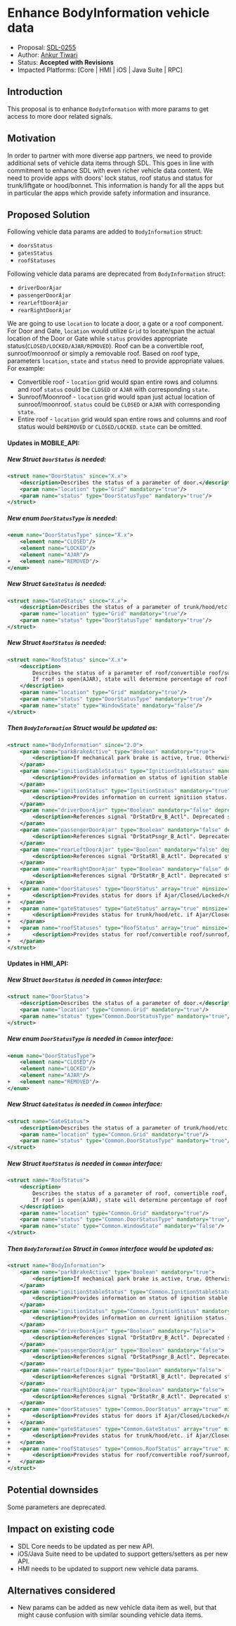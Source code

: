 # Enhance BodyInformation vehicle data

* Proposal: [SDL-0255](0255-Enhance-BodyInformation-vehicle-data.md)
* Author: [Ankur Tiwari](https://github.com/atiwari9)
* Status: **Accepted with Revisions**
* Impacted Platforms: [Core | HMI | iOS | Java Suite | RPC]

## Introduction

This proposal is to enhance `BodyInformation` with more params to get access to more door related signals.

## Motivation

In order to partner with more diverse app partners, we need to provide additional sets of vehicle data items through SDL. This goes in line with commitment to enhance SDL with even richer vehicle data content. We need to provide apps with doors' lock status, roof status and status for trunk/liftgate or hood/bonnet. This information is handy for all the apps but in particular the apps which provide safety information and insurance.

## Proposed Solution 

Following vehicle data params are added to `BodyInformation` struct:
* `doorsStatus`
* `gatesStatus`
* `roofStatuses`

Following vehicle data params are deprecated from `BodyInformation` struct:
* `driverDoorAjar`
* `passengerDoorAjar`
* `rearLeftDoorAjar`
* `rearRightDoorAjar`

We are going to use `location` to locate a door, a gate or a roof component. For Door and Gate, `location` would utilize `Grid` to locate/span the actual location of the Door or Gate while `status` provides appropriate status(`CLOSED/LOCKED/AJAR/REMOVED`). Roof can be a convertible roof, sunroof/moonroof or simply a removable roof. Based on roof type, parameters `location`, `state` and `status` need to provide appropriate values. For example:

* Convertible roof - `location` grid would span entire rows and columns and roof `status` could be `CLOSED` or `AJAR` with corresponding `state`. 
* Sunroof/Moonroof - `location` grid would span just actual location of sunroof/moonroof. `status` could be `CLOSED` or `AJAR` with corresponding `state`.
* Entire roof - `location` grid would span entire rows and columns and roof status would be`REMOVED` or `CLOSED/LOCKED`. `state` can be omitted.


#### Updates in MOBILE_API:

##### New Struct `DoorStatus` is needed:
```xml
<struct name="DoorStatus" since="X.x">
	<description>Describes the status of a parameter of door.</description>
	<param name="location" type="Grid" mandatory="true"/>
	<param name="status" type="DoorStatusType" mandatory="true"/>
</struct>
```
##### New enum `DoorStatusType` is needed:
```xml
<enum name="DoorStatusType" since="X.x">
	<element name="CLOSED"/>
	<element name="LOCKED"/>
	<element name="AJAR"/>
+	<element name="REMOVED"/>
</enum>
```

##### New Struct `GateStatus` is needed:
```xml
<struct name="GateStatus" since="X.x">
	<description>Describes the status of a parameter of trunk/hood/etc.</description>
	<param name="location" type="Grid" mandatory="true"/>
	<param name="status" type="DoorStatusType" mandatory="true"/>
</struct>
```

##### New Struct `RoofStatus` is needed:
```xml
<struct name="RoofStatus" since="X.x">
	<description>
		Describes the status of a parameter of roof/convertible roof/sunroof/moonroof etc.
		If roof is open(AJAR), state will determine percentage of roof open.
	</description>
	<param name="location" type="Grid" mandatory="true"/>
	<param name="status" type="DoorStatusType" mandatory="true"/>
	<param name="state" type="WindowState" mandatory="false"/>
</struct>
```

##### Then `BodyInformation` Struct would be updated as:
```xml
<struct name="BodyInformation" since="2.0">
	<param name="parkBrakeActive" type="Boolean" mandatory="true">
		<description>If mechanical park brake is active, true. Otherwise false.</description>
	</param>
	<param name="ignitionStableStatus" type="IgnitionStableStatus" mandatory="true">
		<description>Provides information on status of ignition stable switch. See IgnitionStableStatus.</description>
	</param>
	<param name="ignitionStatus" type="IgnitionStatus" mandatory="true">
		<description>Provides information on current ignitiion status. See IgnitionStatus.</description>
	</param>
	<param name="driverDoorAjar" type="Boolean" mandatory="false" deprecated="true" since="X.x">
		<description>References signal "DrStatDrv_B_Actl". Deprecated starting with RPC Spec X.x.x.</description>
	</param>
	<param name="passengerDoorAjar" type="Boolean" mandatory="false" deprecated="true" since="X.x">
		<description>References signal "DrStatPsngr_B_Actl". Deprecated starting with RPC Spec X.x.x.</description>
	</param>
	<param name="rearLeftDoorAjar" type="Boolean" mandatory="false" deprecated="true" since="X.x">
		<description>References signal "DrStatRl_B_Actl". Deprecated starting with RPC Spec X.x.x.</description>
	</param>
	<param name="rearRightDoorAjar" type="Boolean" mandatory="false" deprecated="true" since="X.x">
		<description>References signal "DrStatRr_B_Actl". Deprecated starting with RPC Spec X.x.x.</description>
	</param>
+	<param name="doorStatuses" type="DoorStatus" array="true" minsize="0" maxsize="100" mandatory="false" since="X.x">
+		<description>Provides status for doors if Ajar/Closed/Locked</description>
+	</param>	
+	<param name="gateStatuses" type="GateStatus" array="true" minsize="0" maxsize="100" mandatory="false" since="X.x">
+		<description>Provides status for trunk/hood/etc. if Ajar/Closed/Locked</description>
+	</param>
+	<param name="roofStatuses" type="RoofStatus" array="true" minsize="0" maxsize="100" mandatory="false" since="X.x">
+		<description>Provides status for roof/convertible roof/sunroof/moonroof etc., if Closed/Ajar/Removed etc.</description>
+	</param>
</struct>
```

#### Updates in HMI_API:


##### New Struct `DoorStatus` is needed in `Common` interface:
```xml
<struct name="DoorStatus">
	<description>Describes the status of a parameter of door.</description>
	<param name="location" type="Common.Grid" mandatory="true"/>
	<param name="status" type="Common.DoorStatusType" mandatory="true"/>
</struct>
```
##### New enum `DoorStatusType` is needed in `Common` interface:
```xml
<enum name="DoorStatusType">
	<element name="CLOSED"/>
	<element name="LOCKED"/>
	<element name="AJAR"/>
+	<element name="REMOVED"/>
</enum>
```

##### New Struct `GateStatus` is needed in `Common` interface:
```xml
<struct name="GateStatus">
	<description>Describes the status of a parameter of trunk/hood/etc.</description>
	<param name="location" type="Common.Grid" mandatory="true"/>
	<param name="status" type="Common.DoorStatusType" mandatory="true"/>
</struct>
```

##### New Struct `RoofStatus` is needed in `Common` interface:
```xml
<struct name="RoofStatus">
	<description>
		Describes the status of a parameter of roof, convertible roof, sunroof/moonroof etc.
		If roof is open(AJAR), state will determine percentage of roof open.
	</description>
	<param name="location" type="Common.Grid" mandatory="true"/>
	<param name="status" type="Common.DoorStatusType" mandatory="true"/>
	<param name="state" type="Common.WindowState" mandatory="false"/>
</struct>
```

##### Then `BodyInformation` Struct in `Common` interface would be updated as:
```xml
<struct name="BodyInformation">
	<param name="parkBrakeActive" type="Boolean" mandatory="true">
		<description>If mechanical park brake is active, true. Otherwise false.</description>
	</param>
	<param name="ignitionStableStatus" type="Common.IgnitionStableStatus" mandatory="true">
		<description>Provides information on status of ignition stable switch. See IgnitionStableStatus.</description>
	</param>
	<param name="ignitionStatus" type="Common.IgnitionStatus" mandatory="true">
		<description>Provides information on current ignitiion status. See IgnitionStatus.</description>
	</param>
	<param name="driverDoorAjar" type="Boolean" mandatory="false">
		<description>References signal "DrStatDrv_B_Actl". Deprecated starting with RPC Spec X.x.x.</description>
	</param>
	<param name="passengerDoorAjar" type="Boolean" mandatory="false">
		<description>References signal "DrStatPsngr_B_Actl". Deprecated starting with RPC Spec X.x.x.</description>
	</param>
	<param name="rearLeftDoorAjar" type="Boolean" mandatory="false">
		<description>References signal "DrStatRl_B_Actl". Deprecated starting with RPC Spec X.x.x.</description>
	</param>
	<param name="rearRightDoorAjar" type="Boolean" mandatory="false">
		<description>References signal "DrStatRr_B_Actl". Deprecated starting with RPC Spec X.x.x.</description>
	</param>
+	<param name="doorStatuses" type="Common.DoorStatus" array="true" minsize="0" maxsize="100" mandatory="false">
+		<description>Provides status for doors if Ajar/Closed/Locked</description>
+	</param>	
+	<param name="gateStatuses" type="Common.GateStatus" array="true" minsize="0" maxsize="100" mandatory="false">
+		<description>Provides status for trunk/hood/etc. if Ajar/Closed/Locked</description>
+	</param>
+	<param name="roofStatuses" type="Common.RoofStatus" array="true" minsize="0" maxsize="100" mandatory="false">
+		<description>Provides status for roof/convertible roof/sunroof/moonroof etc., if Closed/Ajar/Removed etc.</description>
+	</param>
</struct>
```

## Potential downsides

Some parameters are deprecated.

## Impact on existing code

* SDL Core needs to be updated as per new API.
* iOS/Java Suite need to be updated to support getters/setters as per new API.
* HMI needs to be updated to support new vehicle data params.

## Alternatives considered

* New params can be added as new vehicle data item as well, but that might cause confusion with similar sounding vehicle data items.
